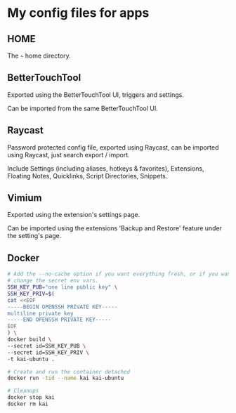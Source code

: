 # My config files for apps

## HOME

The `~` home directory.

## BetterTouchTool

Exported using the BetterTouchTool UI, triggers and settings.

Can be imported from the same BetterTouchTool UI.

## Raycast

Password protected config file, exported using Raycast, can be imported using Raycast, just search export / import.

Include Settings (including aliases, hotkeys & favorites), Extensions, Floating Notes, Quicklinks, Script Directories, Snippets.

## Vimium

Exported using the extension's settings page.

Can be imported using the extensions 'Backup and Restore' feature under the setting's page.

## Docker

```sh
# Add the --no-cache option if you want everything fresh, or if you want to
# change the secret env vars.
SSH_KEY_PUB="one line public key" \
SSH_KEY_PRIV=$(
cat <<EOF
-----BEGIN OPENSSH PRIVATE KEY-----
multiline private key
-----END OPENSSH PRIVATE KEY-----
EOF
) \
docker build \
--secret id=SSH_KEY_PUB \
--secret id=SSH_KEY_PRIV \
-t kai-ubuntu .

# Create and run the container detached
docker run -tid --name kai kai-ubuntu

# Cleanups
docker stop kai
docker rm kai
```

